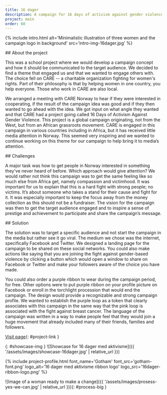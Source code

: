 ```yaml
---
title: 16 dager
description: A campaign for 16 days of activism against gender violence.
project: main
order: 60
---
```


{% include intro.html
    alt='Minimalistic illustration of three women and the campaign logo in background'
    src='intro-img-16dager.jpg' %}

<div id="info-container" markdown="1">
<article markdown="1">
## About the project

This was a school project where we would develop a campaign concept and how it
should be communicated to the target audience. We decided to find a theme that
engaged us and that we wanted to engage others with. The choice fell on CARE --
a charitable organization fighting for women's rights. Part of their philosophy
is that by helping women in one country, you help everyone. Those who work in
CARE are also local.

We arranged a meeting with CARE Norway to hear if they were interested in
cooperating, if the result of the campaign idea was good and if they then wanted
to go ahead with the idea. We got input on what angle they wanted and that CARE
had a project going called 16 Days of Activism Against Gender Violence. This
project is a global campaign originating, not from the West, but from an African
grassroots movement. CARE is engaged in this campaign in various countries
including in Africa, but it has received little media attention in Norway. This
seemed very inspiring and we wanted to continue working on this theme for our
campaign to help bring it to media’s attention.
</article>

<article markdown="1">
## Challenges

A major task was how to get people in Norway interested in something they've
never heard of before. Which approach would give attention? We would rather not
think this campaign was to get the same feeling like so much else from Africa
get, namely compassion and victimhood. It was important for us to explain that
this is a hard fight with strong people; no victims. It’s about someone who
takes a stand for their cause and fight for it. It was especially important to
keep the focus away from the money collection as this should not be a
fundraiser. The vision for the campaign was then to get the target audience
engaged and to inspire a sense of prestige and achievement to participate and
share the campaign’s message.
</article>

<article markdown="1">
## Solution

The solution was to target a specific audience and not start the campaign in the
media but rather see it go viral. The medium we chose was the internet,
specifically Facebook and Twitter. We designed a landing page for the campaign
to be shared on these social networks. You could also make actions like saying
that you are joining the fight against gender-based violence by clicking a
button which would  open a window to share on Facebook or Twitter and make your
followers aware of the choice you have made.

You could also order a purple ribbon to wear during the campaign period, for
free. Other options were to put purple ribbon on your profile picture on
Facebook or enroll in the torchlight procession that would end the campaign. The
design would provide a recognizable and strong campaign profile. We wanted to
establish the purple loop as a token that clearly associates with this campaign
in the same way that the pink loop is associated with the fight against breast
cancer. The language of the campaign was written in a way to make people feel
that they would join a huge movement that already included many of their
friends, families and followers.
</article>

[Visit page](/demos/16dager/){: #project-link }
</div>

{: #showcase-img }
![Showcase for 16 dager med aktivisme]({{ '/assets/images/showcase-16dager.jpg' | relative_url }})

{% include project-profile.html
    font_name='Gotham'
    font_src='gotham-font.png'
    logo_alt='16 dager med aktivisme ribbon logo'
    logo_src='16dager-ribbon-logo.png' %}

![Image of a woman ready to make a change]({{ '/assets/images/prosess-yes-we-can.jpg' | relative_url }}){: #process-big }
